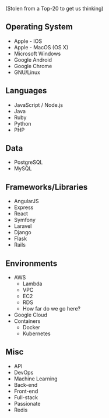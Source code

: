 (Stolen from a Top-20 to get us thinking)

## Operating System

- Apple - IOS  
- Apple - MacOS (OS X)  
- Microsoft Windows  
- Google Android  
- Google Chrome  
- GNU/Linux

## Languages

- JavaScript / Node.js
- Java
- Ruby
- Python
- PHP

## Data

- PostgreSQL
- MySQL

## Frameworks/Libraries

- AngularJS
- Express
- React
- Symfony
- Laravel
- Django
- Flask
- Rails

## Environments

- AWS
  - Lambda
  - VPC
  - EC2
  - RDS
  - How far do we go here?
- Google Cloud
- Containers
  - Docker
  - Kubernetes

## Misc

- API
- DevOps
- Machine Learning
- Back-end
- Front-end
- Full-stack
- Passionate
- Redis
